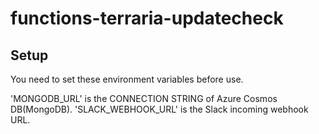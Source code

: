 # functions-terraria-updatecheck

## Setup

You need to set these environment variables before use.

'MONGODB_URL' is the CONNECTION STRING of Azure Cosmos DB(MongoDB).
'SLACK_WEBHOOK_URL' is the Slack incoming webhook URL.
